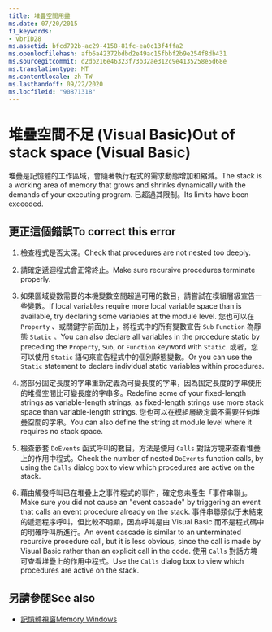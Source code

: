 ```yaml
---
title: 堆疊空間用盡
ms.date: 07/20/2015
f1_keywords:
- vbrID28
ms.assetid: bfcd792b-ac29-4158-81fc-ea0c13f4ffa2
ms.openlocfilehash: afb6a42372bdbd2e49ac15fbbf2b9e254f8db431
ms.sourcegitcommit: d2db216e46323f73b32ae312c9e4135258e5d68e
ms.translationtype: MT
ms.contentlocale: zh-TW
ms.lasthandoff: 09/22/2020
ms.locfileid: "90871318"
---
```

# <a name="out-of-stack-space-visual-basic"></a><span data-ttu-id="01737-102">堆疊空間不足 (Visual Basic)</span><span class="sxs-lookup"><span data-stu-id="01737-102">Out of stack space (Visual Basic)</span></span>

<span data-ttu-id="01737-103">堆疊是記憶體的工作區域，會隨著執行程式的需求動態增加和縮減。</span><span class="sxs-lookup"><span data-stu-id="01737-103">The stack is a working area of memory that grows and shrinks dynamically with the demands of your executing program.</span></span> <span data-ttu-id="01737-104">已超過其限制。</span><span class="sxs-lookup"><span data-stu-id="01737-104">Its limits have been exceeded.</span></span>  
  
## <a name="to-correct-this-error"></a><span data-ttu-id="01737-105">更正這個錯誤</span><span class="sxs-lookup"><span data-stu-id="01737-105">To correct this error</span></span>  
  
1. <span data-ttu-id="01737-106">檢查程式是否太深。</span><span class="sxs-lookup"><span data-stu-id="01737-106">Check that procedures are not nested too deeply.</span></span>  
  
2. <span data-ttu-id="01737-107">請確定遞迴程式會正常終止。</span><span class="sxs-lookup"><span data-stu-id="01737-107">Make sure recursive procedures terminate properly.</span></span>  
  
3. <span data-ttu-id="01737-108">如果區域變數需要的本機變數空間超過可用的數目，請嘗試在模組層級宣告一些變數。</span><span class="sxs-lookup"><span data-stu-id="01737-108">If local variables require more local variable space than is available, try declaring some variables at the module level.</span></span> <span data-ttu-id="01737-109">您也可以在 `Property` 、或關鍵字前面加上，將程式中的所有變數宣告 `Sub` `Function` 為靜態 `Static` 。</span><span class="sxs-lookup"><span data-stu-id="01737-109">You can also declare all variables in the procedure static by preceding the `Property`, `Sub`, or `Function` keyword with `Static`.</span></span> <span data-ttu-id="01737-110">或者，您可以使用 `Static` 語句來宣告程式中的個別靜態變數。</span><span class="sxs-lookup"><span data-stu-id="01737-110">Or you can use the `Static` statement to declare individual static variables within procedures.</span></span>  
  
4. <span data-ttu-id="01737-111">將部分固定長度的字串重新定義為可變長度的字串，因為固定長度的字串使用的堆疊空間比可變長度的字串多。</span><span class="sxs-lookup"><span data-stu-id="01737-111">Redefine some of your fixed-length strings as variable-length strings, as fixed-length strings use more stack space than variable-length strings.</span></span> <span data-ttu-id="01737-112">您也可以在模組層級定義不需要任何堆疊空間的字串。</span><span class="sxs-lookup"><span data-stu-id="01737-112">You can also define the string at module level where it requires no stack space.</span></span>  
  
5. <span data-ttu-id="01737-113">檢查嵌套 `DoEvents` 函式呼叫的數目，方法是使用 `Calls` 對話方塊來查看堆疊上的作用中程式。</span><span class="sxs-lookup"><span data-stu-id="01737-113">Check the number of nested `DoEvents` function calls, by using the `Calls` dialog box to view which procedures are active on the stack.</span></span>  
  
6. <span data-ttu-id="01737-114">藉由觸發呼叫已在堆疊上之事件程式的事件，確定您未產生「事件串聯」。</span><span class="sxs-lookup"><span data-stu-id="01737-114">Make sure you did not cause an "event cascade" by triggering an event that calls an event procedure already on the stack.</span></span> <span data-ttu-id="01737-115">事件串聯類似于未結束的遞迴程序呼叫，但比較不明顯，因為呼叫是由 Visual Basic 而不是程式碼中的明確呼叫所進行。</span><span class="sxs-lookup"><span data-stu-id="01737-115">An event cascade is similar to an unterminated recursive procedure call, but it is less obvious, since the call is made by Visual Basic rather than an explicit call in the code.</span></span> <span data-ttu-id="01737-116">使用 `Calls` 對話方塊可查看堆疊上的作用中程式。</span><span class="sxs-lookup"><span data-stu-id="01737-116">Use the `Calls` dialog box to view which procedures are active on the stack.</span></span>  
  
## <a name="see-also"></a><span data-ttu-id="01737-117">另請參閱</span><span class="sxs-lookup"><span data-stu-id="01737-117">See also</span></span>

- [<span data-ttu-id="01737-118">記憶體視窗</span><span class="sxs-lookup"><span data-stu-id="01737-118">Memory Windows</span></span>](/visualstudio/debugger/memory-windows)
